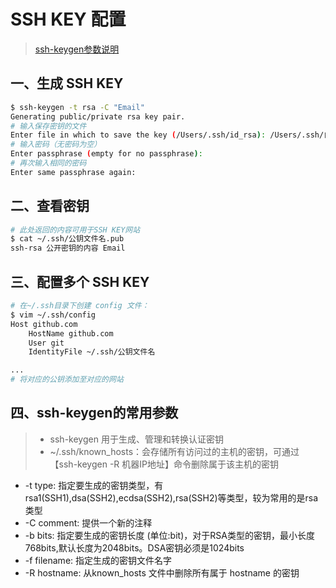 # SSH KEY 配置
> [ssh-keygen参数说明](http://www.cnblogs.com/sunjf/p/ubutu_ssh.html)

## 一、生成 SSH KEY
```sh
$ ssh-keygen -t rsa -C "Email"
Generating public/private rsa key pair.
# 输入保存密钥的文件
Enter file in which to save the key (/Users/.ssh/id_rsa): /Users/.ssh/自定义密钥文件名
# 输入密码（无密码为空）
Enter passphrase (empty for no passphrase):
# 再次输入相同的密码
Enter same passphrase again:
```

## 二、查看密钥
```sh
# 此处返回的内容可用于SSH KEY网站
$ cat ~/.ssh/公钥文件名.pub
ssh-rsa 公开密钥的内容 Email
```

## 三、配置多个 SSH KEY
```sh
# 在~/.ssh目录下创建 config 文件：
$ vim ~/.ssh/config
Host github.com
    HostName github.com
    User git
    IdentityFile ~/.ssh/公钥文件名

...
# 将对应的公钥添加至对应的网站
```

## 四、ssh-keygen的常用参数
> - ssh-keygen 用于生成、管理和转换认证密钥
> - ~/.ssh/known_hosts：会存储所有访问过的主机的密钥，可通过【ssh-keygen -R 机器IP地址】命令删除属于该主机的密钥

* -t type: 指定要生成的密钥类型，有rsa1(SSH1),dsa(SSH2),ecdsa(SSH2),rsa(SSH2)等类型，较为常用的是rsa类型
* -C comment: 提供一个新的注释
* -b bits: 指定要生成的密钥长度 (单位:bit)，对于RSA类型的密钥，最小长度768bits,默认长度为2048bits。DSA密钥必须是1024bits
* -f filename: 指定生成的密钥文件名字
* -R hostname: 从known_hosts 文件中删除所有属于 hostname 的密钥
